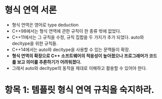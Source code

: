 # 형식 연역 서론

* 형식 연역은 영어로 type deduction
* C++98에서는 형식 연역에 관한 규칙이 한 종류 밖에 없었다.
* C++11에서는 그 규칙을 수정, 규칙 집합을 두 가지가 추가 되었다. auto와 decltype을 위한 규칙들.
* C++14에서는 auto와 decltype을 사용할 수 있는 문맥들이 확장.
* **형식 연역의 확장으로 C++ 소프트웨어의 적응성이 높아졌으나 프로그래머가 코드를 보고 의미를 추론하기가 어려워졌다.**
* 그래서 auto와 decltype의 동작을 제대로 이해하고 활용할 수 있어야 한다.

# 항목 1: 템플릿 형식 연역 규칙을 숙지하라.